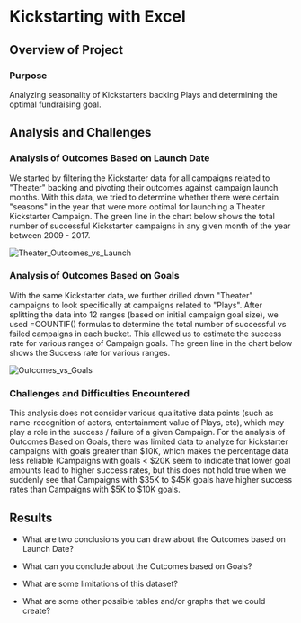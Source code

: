 # Kickstarting with Excel

## Overview of Project

### Purpose
Analyzing seasonality of Kickstarters backing Plays and determining the optimal fundraising goal.
## Analysis and Challenges

### Analysis of Outcomes Based on Launch Date
We started by filtering the Kickstarter data for all campaigns related to "Theater" backing and pivoting their outcomes against campaign launch months. With this data, we tried to determine whether there were certain "seasons" in the year that were more optimal for launching a Theater Kickstarter Campaign. The green line in the chart below shows the total number of successful Kickstarter campaigns in any given month of the year between 2009 - 2017.

![Theater_Outcomes_vs_Launch](https://user-images.githubusercontent.com/97985062/151686984-2c2dbad8-b476-4a4b-9b60-a1a12694e6d8.png)
### Analysis of Outcomes Based on Goals
With the same Kickstarter data, we further drilled down "Theater" campaigns to look specifically at campaigns related to "Plays". After splitting the data into 12 ranges (based on initial campaign goal size), we used =COUNTIF() formulas to determine the total number of successful vs failed campaigns in each bucket. This allowed us to estimate the success rate for various ranges of Campaign goals. The green line in the chart below shows the Success rate for various ranges.

![Outcomes_vs_Goals](https://user-images.githubusercontent.com/97985062/151687535-0d98ff5a-6c99-4498-be16-86f14a410e7e.png)
### Challenges and Difficulties Encountered
This analysis does not consider various qualitative data points (such as name-recognition of actors, entertainment value of Plays, etc), which may play a role in the success / failure of a given Campaign. For the analysis of Outcomes Based on Goals, there was limited data to analyze for kickstarter campaigns with goals greater than $10K, which makes the percentage data less reliable (Campaigns with goals < $20K seem to indicate that lower goal amounts lead to higher success rates, but this does not hold true when we suddenly see that Campaigns with $35K to $45K goals have higher success rates than Campaigns with $5K to $10K goals. 
## Results

- What are two conclusions you can draw about the Outcomes based on Launch Date?

- What can you conclude about the Outcomes based on Goals?

- What are some limitations of this dataset?

- What are some other possible tables and/or graphs that we could create?
